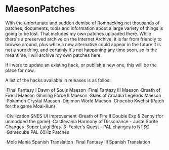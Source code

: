 # MaesonPatches
With the unfortunate and sudden demise of Romhacking.net thousands of patches, documents, tools and information about a large variety of things is going to be lost. That includes my own patches uploaded there. While there's a preserved archive on the Internet Archive, it is far from friendly to browse around, plus while a new alternative could appear in the future it is not a sure thing, and certainly it's not happening any time soon, so in the meantime, I will archive my own patches here.

If I were to update an existing hack, or publish a new one, this will be the place for now. 

A list of the hacks available in releases is as follos:

·Final Fantasy I Dawn of Souls Maeson
·Final Fantasy III Maeson
·Breath of Fire II Maeson
·Shining Force II Maeson 
·Skies of Arcadia Legends Maeson
·Pokémon Crystal Maeson
·Digimon World Maeson
·Chocobo Kwehst (Patch for the game Moai-Kun)

·Civilization SNES UI Improvement
·Breath of Fire II Double Exp & Zenny (for unmodded the game)
·Castlevania Harmony of Dissonance - Juste Sprite Changes
·Super Luigi Bros. 3
·Fester's Quest - PAL changes to NTSC
·Gamecube PAL 60Hz Patches

·Mole Mania Spanish Translation
·Final Fantasy III Spanish Translation
